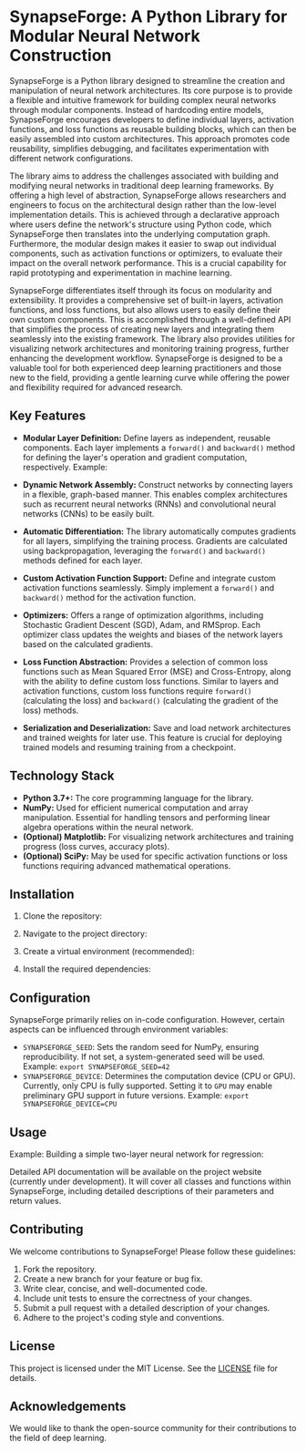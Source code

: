 # SynapseForge: A Python Library for Modular Neural Network Construction

SynapseForge is a Python library designed to streamline the creation and manipulation of neural network architectures. Its core purpose is to provide a flexible and intuitive framework for building complex neural networks through modular components. Instead of hardcoding entire models, SynapseForge encourages developers to define individual layers, activation functions, and loss functions as reusable building blocks, which can then be easily assembled into custom architectures. This approach promotes code reusability, simplifies debugging, and facilitates experimentation with different network configurations.

The library aims to address the challenges associated with building and modifying neural networks in traditional deep learning frameworks. By offering a high level of abstraction, SynapseForge allows researchers and engineers to focus on the architectural design rather than the low-level implementation details. This is achieved through a declarative approach where users define the network's structure using Python code, which SynapseForge then translates into the underlying computation graph. Furthermore, the modular design makes it easier to swap out individual components, such as activation functions or optimizers, to evaluate their impact on the overall network performance. This is a crucial capability for rapid prototyping and experimentation in machine learning.

SynapseForge differentiates itself through its focus on modularity and extensibility. It provides a comprehensive set of built-in layers, activation functions, and loss functions, but also allows users to easily define their own custom components. This is accomplished through a well-defined API that simplifies the process of creating new layers and integrating them seamlessly into the existing framework. The library also provides utilities for visualizing network architectures and monitoring training progress, further enhancing the development workflow. SynapseForge is designed to be a valuable tool for both experienced deep learning practitioners and those new to the field, providing a gentle learning curve while offering the power and flexibility required for advanced research.

## Key Features

*   **Modular Layer Definition:** Define layers as independent, reusable components. Each layer implements a `forward()` and `backward()` method for defining the layer's operation and gradient computation, respectively. Example:
    

*   **Dynamic Network Assembly:** Construct networks by connecting layers in a flexible, graph-based manner. This enables complex architectures such as recurrent neural networks (RNNs) and convolutional neural networks (CNNs) to be easily built.

*   **Automatic Differentiation:** The library automatically computes gradients for all layers, simplifying the training process. Gradients are calculated using backpropagation, leveraging the `forward()` and `backward()` methods defined for each layer.

*   **Custom Activation Function Support:** Define and integrate custom activation functions seamlessly. Simply implement a `forward()` and `backward()` method for the activation function.

*   **Optimizers:** Offers a range of optimization algorithms, including Stochastic Gradient Descent (SGD), Adam, and RMSprop. Each optimizer class updates the weights and biases of the network layers based on the calculated gradients.

*   **Loss Function Abstraction:** Provides a selection of common loss functions such as Mean Squared Error (MSE) and Cross-Entropy, along with the ability to define custom loss functions. Similar to layers and activation functions, custom loss functions require `forward()` (calculating the loss) and `backward()` (calculating the gradient of the loss) methods.

*   **Serialization and Deserialization:** Save and load network architectures and trained weights for later use. This feature is crucial for deploying trained models and resuming training from a checkpoint.

## Technology Stack

*   **Python 3.7+:** The core programming language for the library.
*   **NumPy:** Used for efficient numerical computation and array manipulation. Essential for handling tensors and performing linear algebra operations within the neural network.
*   **(Optional) Matplotlib:** For visualizing network architectures and training progress (loss curves, accuracy plots).
*   **(Optional) SciPy:** May be used for specific activation functions or loss functions requiring advanced mathematical operations.

## Installation

1.  Clone the repository:
    

2.  Navigate to the project directory:
    

3.  Create a virtual environment (recommended):
    

4.  Install the required dependencies:
    

## Configuration

SynapseForge primarily relies on in-code configuration. However, certain aspects can be influenced through environment variables:

*   `SYNAPSEFORGE_SEED`: Sets the random seed for NumPy, ensuring reproducibility. If not set, a system-generated seed will be used.  Example: `export SYNAPSEFORGE_SEED=42`
*   `SYNAPSEFORGE_DEVICE`: Determines the computation device (CPU or GPU). Currently, only CPU is fully supported. Setting it to `GPU` may enable preliminary GPU support in future versions. Example: `export SYNAPSEFORGE_DEVICE=CPU`

## Usage

Example: Building a simple two-layer neural network for regression:


Detailed API documentation will be available on the project website (currently under development). It will cover all classes and functions within SynapseForge, including detailed descriptions of their parameters and return values.

## Contributing

We welcome contributions to SynapseForge! Please follow these guidelines:

1.  Fork the repository.
2.  Create a new branch for your feature or bug fix.
3.  Write clear, concise, and well-documented code.
4.  Include unit tests to ensure the correctness of your changes.
5.  Submit a pull request with a detailed description of your changes.
6.  Adhere to the project's coding style and conventions.

## License

This project is licensed under the MIT License. See the [LICENSE](https://github.com/ezozu/SynapseForge/blob/main/LICENSE) file for details.

## Acknowledgements

We would like to thank the open-source community for their contributions to the field of deep learning.